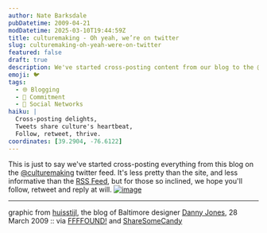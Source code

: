 ```yaml
---
author: Nate Barksdale
pubDatetime: 2009-04-21
modDatetime: 2025-03-10T19:44:59Z
title: culturemaking - Oh yeah, we’re on twitter
slug: culturemaking-oh-yeah-were-on-twitter
featured: false
draft: true
description: We've started cross-posting content from our blog to the @culturemaking Twitter feed for those interested in following along.
emoji: 🐦
tags:
  - 🌐 Blogging
  - 🔄 Commitment
  - 📱 Social Networks
haiku: |
  Cross-posting delights,  
  Tweets share culture's heartbeat,  
  Follow, retweet, thrive.
coordinates: [39.2904, -76.6122]
---
```


This is just to say we've started cross-posting everything from this blog on the [@culturemaking](http://twitter.com/culturemaking) twitter feed. It's less pretty than the site, and less informative than the [RSS Feed](http://www.culture-making.com/tumblelog/atom/), but for those so inclined, we hope you'll follow, retweet and reply at will. [![image](http://culture-making.com/media/djonestweeter.jpg)](http://www.dannyjonesdesign.com/blog/?p=95#comments)

---

graphic from [huisstijl](https://www.google.com/search?q=%22huisstijl%22%20dannyjonesdesign.com), the blog of Baltimore designer [Danny Jones](http://web.archive.org/web/20170425232333/http://dannyjonesdesign.com/blog/?p=95), 28 March 2009 :: via [FFFFOUND!](http://web.archive.org/web/20170508105846/http://ffffound.com/image/cdd9bf7ba3f21defe9ac6cf18c3721856ed41d1c) and [ShareSomeCandy](http://web.archive.org/web/20241102201838/http://sharesomecandy.com/)
